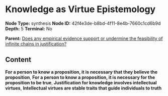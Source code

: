 # Knowledge as Virtue Epistemology

**Node Type:** synthesis
**Node ID:** 42f4e3de-b8bd-4f11-8e4b-7660c1cd6b9d
**Depth:** 5
**Terminal:** No

**Parent:** [Does any empirical evidence support or undermine the feasibility of infinite chains in justification?](does-any-empirical-evidence-support-or-undermine-the-feasibility-of-infinite-chains-in-justification-antithesis-6bec134f-a45b-43ca-a008-850394cfdede.md)

## Content

**For a person to know a proposition, it is necessary that they believe the proposition**, **For a person to know a proposition, it is necessary for the proposition to be true**, **Justification for knowledge involves intellectual virtues**, **Intellectual virtues are stable traits that guide individuals to truth**

